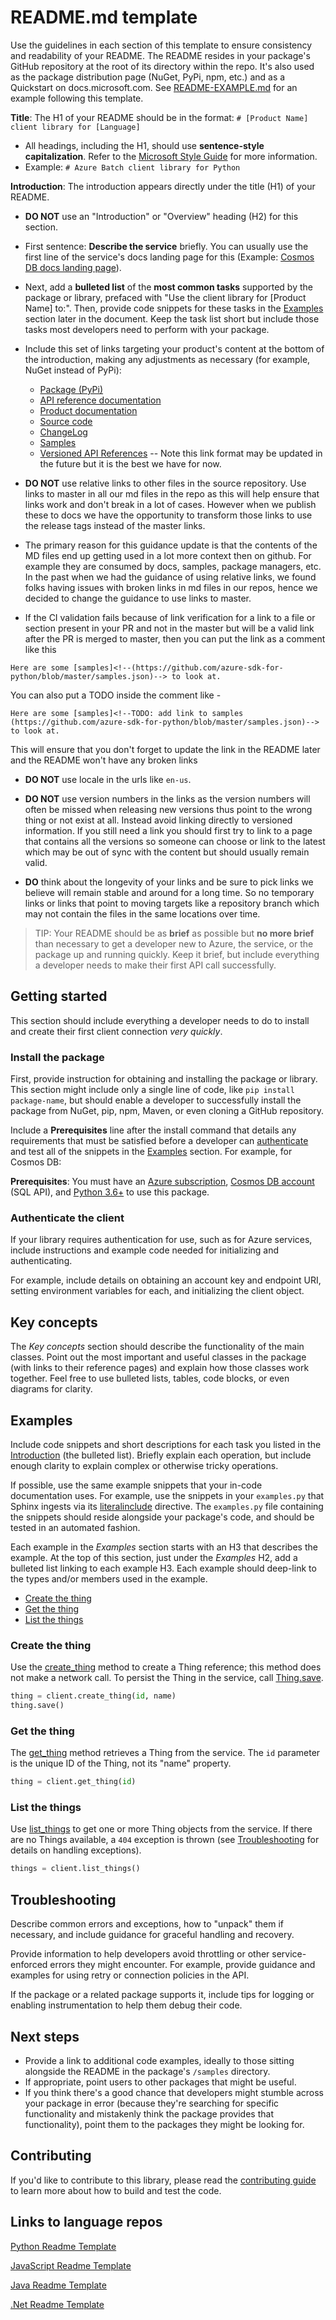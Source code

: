 # README.md template

Use the guidelines in each section of this template to ensure consistency and readability of your README. The README resides in your package's GitHub repository at the root of its directory within the repo. It's also used as the package distribution page (NuGet, PyPi, npm, etc.) and as a Quickstart on docs.microsoft.com. See [README-EXAMPLE.md](README-EXAMPLE.md) for an example following this template.

**Title**: The H1 of your README should be in the format: `# [Product Name] client library for [Language]`

* All headings, including the H1, should use **sentence-style capitalization**. Refer to the [Microsoft Style Guide][style-guide-msft] for more information.
* Example: `# Azure Batch client library for Python`

**Introduction**: The introduction appears directly under the title (H1) of your README.

* **DO NOT** use an "Introduction" or "Overview" heading (H2) for this section.
* First sentence: **Describe the service** briefly. You can usually use the first line of the service's docs landing page for this (Example: [Cosmos DB docs landing page](https://docs.microsoft.com/azure/cosmos-db/)).
* Next, add a **bulleted list** of the **most common tasks** supported by the package or library, prefaced with "Use the client library for [Product Name] to:". Then, provide code snippets for these tasks in the [Examples](#examples) section later in the document. Keep the task list short but include those tasks most developers need to perform with your package.
* Include this set of links targeting your product's content at the bottom of the introduction, making any adjustments as necessary (for example, NuGet instead of PyPi):

  - [Package (PyPi)](https://pypi.org/project/azure-cosmos/)
  - [API reference documentation](https://docs.microsoft.com/en-us/python/api/overview/azure/cosmos-readme?view=azure-python)
  - [Product documentation](https://docs.microsoft.com/en-us/azure/cosmos-db/)
  - [Source code](https://github.com/Azure/azure-sdk-for-python/tree/master/sdk/cosmos/azure-cosmos)
  - [ChangeLog](https://github.com/Azure/azure-sdk-for-python/blob/master/sdk/cosmos/azure-cosmos/CHANGELOG.md)
  - [Samples](https://github.com/Azure/azure-sdk-for-python/tree/master/sdk/cosmos/azure-cosmos/samples)
  - [Versioned API References](https://azure.github.io/azure-sdk-for-python/ref/Cosmos.html) -- Note this link format may be updated in the future but it is the best we have for now.

* **DO NOT** use relative links to other files in the source repository. Use links to master in all our md files in the repo as this will help ensure that links work and don't break in a lot of cases. However when we publish these to docs we have the opportunity to transform those links to use the release tags instead of the master links. 
 - The primary reason for this guidance update is that the contents of the MD files end up getting used in a lot more context then on github. For example they are consumed by docs, samples, package managers, etc. In the past when we had the guidance of using relative links, we found folks having issues with broken links in md files in our repos, hence we decided to change the guidance to use links to master.

* If the CI validation fails because of link verification for a link to a file or section present in your PR and not in the master but will be a valid link after the PR is merged to master, then you can put the link as a comment like this 
```
Here are some [samples]<!--(https://github.com/azure-sdk-for-python/blob/master/samples.json)--> to look at.
```
You can also put a TODO inside the comment like -
```
Here are some [samples]<!--TODO: add link to samples (https://github.com/azure-sdk-for-python/blob/master/samples.json)--> to look at.
```
This will ensure that you don't forget to update the link in the README later and the README won't have any broken links

* **DO NOT** use locale in the urls like `en-us`.

* **DO NOT** use version numbers in the links as the version numbers will often be missed when releasing new versions thus point to the wrong thing or not exist at all. Instead avoid linking directly to versioned information. If you still need a link you should first try to link to a page that contains all the versions so someone can choose or link to the latest which may be out of sync with the content but should usually remain valid.

* **DO** think about the longevity of your links and be sure to pick links we believe will remain stable and around for a long time. So no temporary links or links that point to moving targets like a repository branch which may not contain the files in the same locations over time. 

> TIP: Your README should be as **brief** as possible but **no more brief** than necessary to get a developer new to Azure, the service, or the package up and running quickly. Keep it brief, but include everything a developer needs to make their first API call successfully.

## Getting started

This section should include everything a developer needs to do to install and create their first client connection *very quickly*.

### Install the package

First, provide instruction for obtaining and installing the package or library. This section might include only a single line of code, like `pip install package-name`, but should enable a developer to successfully install the package from NuGet, pip, npm, Maven, or even cloning a GitHub repository.

Include a **Prerequisites** line after the install command that details any requirements that must be satisfied before a developer can [authenticate](#authenticate-the-client) and test all of the snippets in the [Examples](#examples) section. For example, for Cosmos DB:

**Prerequisites**: You must have an [Azure subscription](https://azure.microsoft.com/free/), [Cosmos DB account](https://docs.microsoft.com/azure/cosmos-db/account-overview) (SQL API), and [Python 3.6+](https://www.python.org/downloads/) to use this package.

### Authenticate the client

If your library requires authentication for use, such as for Azure services, include instructions and example code needed for initializing and authenticating.

For example, include details on obtaining an account key and endpoint URI, setting environment variables for each, and initializing the client object.

## Key concepts

The *Key concepts* section should describe the functionality of the main classes. Point out the most important and useful classes in the package (with links to their reference pages) and explain how those classes work together. Feel free to use bulleted lists, tables, code blocks, or even diagrams for clarity.

## Examples

Include code snippets and short descriptions for each task you listed in the [Introduction](#introduction) (the bulleted list). Briefly explain each operation, but include enough clarity to explain complex or otherwise tricky operations.

If possible, use the same example snippets that your in-code documentation uses. For example, use the snippets in your `examples.py` that Sphinx ingests via its [literalinclude](https://www.sphinx-doc.org/en/1.5/markup/code.html?highlight=code%20examples#includes) directive. The `examples.py` file containing the snippets should reside alongside your package's code, and should be tested in an automated fashion.

Each example in the *Examples* section starts with an H3 that describes the example. At the top of this section, just under the *Examples* H2, add a bulleted list linking to each example H3. Each example should deep-link to the types and/or members used in the example.

* [Create the thing](#create-the-thing)
* [Get the thing](#get-the-thing)
* [List the things](#list-the-things)

### Create the thing

Use the [create_thing](not-valid-link) method to create a Thing reference; this method does not make a network call. To persist the Thing in the service, call [Thing.save](not-valid-link).

```Python
thing = client.create_thing(id, name)
thing.save()
```

### Get the thing

The [get_thing](not-valid-link) method retrieves a Thing from the service. The `id` parameter is the unique ID of the Thing, not its "name" property.

```Python
thing = client.get_thing(id)
```

### List the things

Use [list_things](not-valid-link) to get one or more Thing objects from the service. If there are no Things available, a `404` exception is thrown (see [Troubleshooting](#troubleshooting) for details on handling exceptions).

```Python
things = client.list_things()
```

## Troubleshooting

Describe common errors and exceptions, how to "unpack" them if necessary, and include guidance for graceful handling and recovery.

Provide information to help developers avoid throttling or other service-enforced errors they might encounter. For example, provide guidance and examples for using retry or connection policies in the API.

If the package or a related package supports it, include tips for logging or enabling instrumentation to help them debug their code.

## Next steps

* Provide a link to additional code examples, ideally to those sitting alongside the README in the package's `/samples` directory.
* If appropriate, point users to other packages that might be useful.
* If you think there's a good chance that developers might stumble across your package in error (because they're searching for specific functionality and mistakenly think the package provides that functionality), point them to the packages they might be looking for.

## Contributing

If you'd like to contribute to this library, please read the [contributing guide](../../../CONTRIBUTING.md) to learn more about how to build and test the code.

<!-- LINKS -->
[style-guide-msft]: https://docs.microsoft.com/style-guide/capitalization


## Links to language repos

[Python Readme Template](https://github.com/Azure/azure-sdk-for-python/blob/master/sdk/template/azure-template/README.md)

[JavaScript Readme Template](https://github.com/Azure/azure-sdk-for-js/blob/master/sdk/template/template/README.md)

[Java Readme Template](https://github.com/Azure/azure-sdk-for-java/blob/master/sdk/template/azure-sdk-template/README.md)

[.Net Readme Template](https://github.com/Azure/azure-sdk-for-net/blob/master/sdk/template/Azure.Template/README.md)

